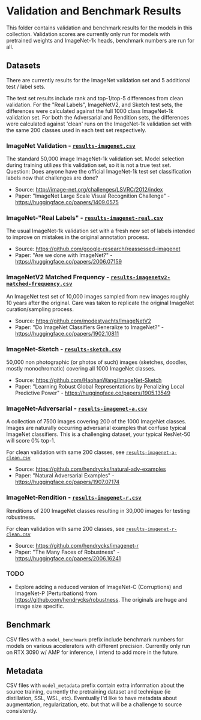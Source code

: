 # Validation and Benchmark Results

This folder contains validation and benchmark results for the models in this collection. Validation scores are currently only run for models with pretrained weights and ImageNet-1k heads, benchmark numbers are run for all.

## Datasets

There are currently results for the ImageNet validation set and 5 additional test / label sets.

The test set results include rank and top-1/top-5 differences from clean validation. For the "Real Labels", ImageNetV2, and Sketch test sets, the differences were calculated against the full 1000 class ImageNet-1k validation set. For both the Adversarial and Rendition sets, the differences were calculated against 'clean' runs on the ImageNet-1k validation set with the same 200 classes used in each test set respectively.

### ImageNet Validation - [`results-imagenet.csv`](results-imagenet.csv)

The standard 50,000 image ImageNet-1k validation set. Model selection during training utilizes this validation set, so it is not a true test set. Question: Does anyone have the official ImageNet-1k test set classification labels now that challenges are done?

* Source: http://image-net.org/challenges/LSVRC/2012/index
* Paper: "ImageNet Large Scale Visual Recognition Challenge" - https://huggingface.co/papers/1409.0575

### ImageNet-"Real Labels" - [`results-imagenet-real.csv`](results-imagenet-real.csv)

The usual ImageNet-1k validation set with a fresh new set of labels intended to improve on mistakes in the original annotation process.

* Source: https://github.com/google-research/reassessed-imagenet
* Paper: "Are we done with ImageNet?" - https://huggingface.co/papers/2006.07159

### ImageNetV2 Matched Frequency - [`results-imagenetv2-matched-frequency.csv`](results-imagenetv2-matched-frequency.csv)

An ImageNet test set of 10,000 images sampled from new images roughly 10 years after the original. Care was taken to replicate the original ImageNet curation/sampling process.

* Source: https://github.com/modestyachts/ImageNetV2
* Paper: "Do ImageNet Classifiers Generalize to ImageNet?" - https://huggingface.co/papers/1902.10811

### ImageNet-Sketch - [`results-sketch.csv`](results-sketch.csv)

50,000 non photographic (or photos of such) images (sketches, doodles, mostly monochromatic) covering all 1000 ImageNet classes.

* Source: https://github.com/HaohanWang/ImageNet-Sketch
* Paper: "Learning Robust Global Representations by Penalizing Local Predictive Power" - https://huggingface.co/papers/1905.13549

### ImageNet-Adversarial - [`results-imagenet-a.csv`](results-imagenet-a.csv)

A collection of 7500 images covering 200 of the 1000 ImageNet classes. Images are naturally occurring adversarial examples that confuse typical ImageNet classifiers. This is a challenging dataset, your typical ResNet-50 will score 0% top-1.

For clean validation with same 200 classes, see [`results-imagenet-a-clean.csv`](results-imagenet-a-clean.csv) 

* Source: https://github.com/hendrycks/natural-adv-examples
* Paper: "Natural Adversarial Examples" - https://huggingface.co/papers/1907.07174

### ImageNet-Rendition - [`results-imagenet-r.csv`](results-imagenet-r.csv)

Renditions of 200 ImageNet classes resulting in 30,000 images for testing robustness.

For clean validation with same 200 classes, see [`results-imagenet-r-clean.csv`](results-imagenet-r-clean.csv) 

* Source: https://github.com/hendrycks/imagenet-r
* Paper: "The Many Faces of Robustness" - https://huggingface.co/papers/2006.16241

### TODO
* Explore adding a reduced version of ImageNet-C (Corruptions) and ImageNet-P (Perturbations) from https://github.com/hendrycks/robustness. The originals are huge and image size specific.


## Benchmark

CSV files with a `model_benchmark` prefix include benchmark numbers for models on various accelerators with different precision. Currently only run on RTX 3090 w/ AMP for inference, I intend to add more in the future.

## Metadata

CSV files with `model_metadata` prefix contain extra information about the source training, currently the pretraining dataset and technique (ie distillation, SSL, WSL, etc). Eventually I'd like to have metadata about augmentation, regularization, etc. but that will be a challenge to source consistently. 
